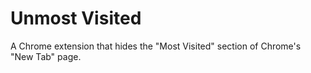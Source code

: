 # Unmost Visited

A Chrome extension that hides the "Most Visited" section of Chrome's "New Tab" page.
